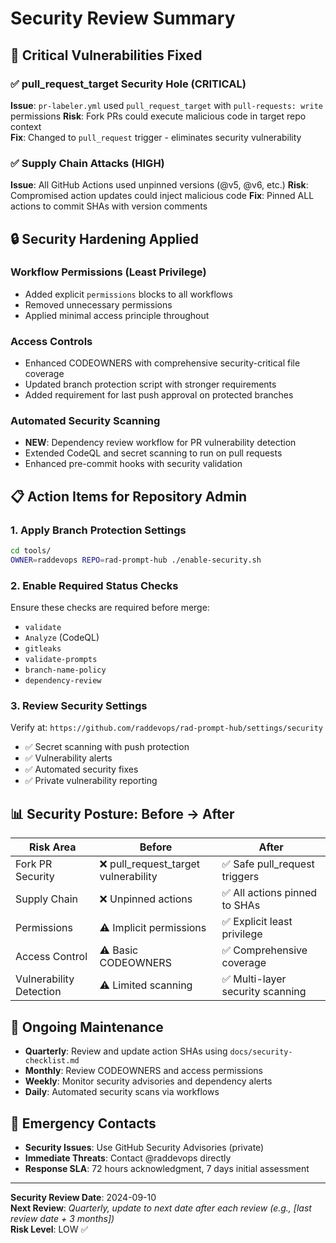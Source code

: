 # Security Review Summary

## 🎯 Critical Vulnerabilities Fixed

### ✅ pull_request_target Security Hole (CRITICAL)
**Issue**: `pr-labeler.yml` used `pull_request_target` with `pull-requests: write` permissions
**Risk**: Fork PRs could execute malicious code in target repo context  
**Fix**: Changed to `pull_request` trigger - eliminates security vulnerability

### ✅ Supply Chain Attacks (HIGH) 
**Issue**: All GitHub Actions used unpinned versions (@v5, @v6, etc.)
**Risk**: Compromised action updates could inject malicious code
**Fix**: Pinned ALL actions to commit SHAs with version comments

## 🔒 Security Hardening Applied

### Workflow Permissions (Least Privilege)
- Added explicit `permissions` blocks to all workflows
- Removed unnecessary permissions 
- Applied minimal access principle throughout

### Access Controls
- Enhanced CODEOWNERS with comprehensive security-critical file coverage
- Updated branch protection script with stronger requirements
- Added requirement for last push approval on protected branches

### Automated Security Scanning  
- **NEW**: Dependency review workflow for PR vulnerability detection
- Extended CodeQL and secret scanning to run on pull requests
- Enhanced pre-commit hooks with security validation

## 📋 Action Items for Repository Admin

### 1. Apply Branch Protection Settings
```bash
cd tools/
OWNER=raddevops REPO=rad-prompt-hub ./enable-security.sh
```

### 2. Enable Required Status Checks
Ensure these checks are required before merge:
- `validate`
- `Analyze` (CodeQL) 
- `gitleaks`
- `validate-prompts`
- `branch-name-policy` 
- `dependency-review`

### 3. Review Security Settings
Verify at: `https://github.com/raddevops/rad-prompt-hub/settings/security`
- ✅ Secret scanning with push protection
- ✅ Vulnerability alerts
- ✅ Automated security fixes
- ✅ Private vulnerability reporting

## 📊 Security Posture: Before → After

| Risk Area | Before | After |
|-----------|--------|-------|
| Fork PR Security | ❌ pull_request_target vulnerability | ✅ Safe pull_request triggers |
| Supply Chain | ❌ Unpinned actions | ✅ All actions pinned to SHAs |
| Permissions | ⚠️ Implicit permissions | ✅ Explicit least privilege |
| Access Control | ⚠️ Basic CODEOWNERS | ✅ Comprehensive coverage |
| Vulnerability Detection | ⚠️ Limited scanning | ✅ Multi-layer security scanning |

## 🔄 Ongoing Maintenance

- **Quarterly**: Review and update action SHAs using `docs/security-checklist.md`
- **Monthly**: Review CODEOWNERS and access permissions
- **Weekly**: Monitor security advisories and dependency alerts
- **Daily**: Automated security scans via workflows

## 🚨 Emergency Contacts

- **Security Issues**: Use GitHub Security Advisories (private)
- **Immediate Threats**: Contact @raddevops directly  
- **Response SLA**: 72 hours acknowledgment, 7 days initial assessment

---
**Security Review Date**: 2024-09-10  
**Next Review**: _Quarterly, update to next date after each review (e.g., [last review date + 3 months])_  
**Risk Level**: LOW ✅